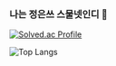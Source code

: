 ### 나는 정은쓰 스물넷인디 👋

[![Solved.ac Profile](http://mazassumnida.wtf/api/generate_badge?boj=charzim)](https://solved.ac/charzim)

![Top Langs](https://github-readme-stats.vercel.app/api/top-langs/?username=LJEDD2&layout=compact&theme=synthwave)
